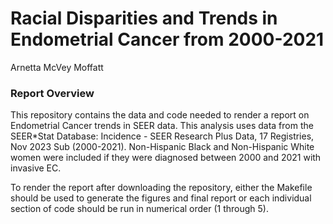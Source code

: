 Racial Disparities and Trends in Endometrial Cancer from 2000-2021
================
Arnetta McVey Moffatt

### Report Overview

This repository contains the data and code needed to render a report on
Endometrial Cancer trends in SEER data. This analysis uses data from the
SEER\*Stat Database: Incidence - SEER Research Plus Data, 17 Registries,
Nov 2023 Sub (2000-2021). Non-Hispanic Black and Non-Hispanic White
women were included if they were diagnosed between 2000 and 2021 with
invasive EC.

To render the report after downloading the repository, either the
Makefile should be used to generate the figures and final report or each
individual section of code should be run in numerical order (1 through
5).
